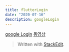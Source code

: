 ```yaml
---
title: flutterLogin
date: "2020-07-16"
description: googleLogin
---
```

[google Login](https://fkkmemi.github.io/ff/ff-001/)
[동영상](https://dev.to/happyharis/flutter-web-google-sign-in-42bb)




> Written with [StackEdit](https://stackedit.io/).
<!--stackedit_data:
eyJoaXN0b3J5IjpbMzIzNTE1MzkxLC0xMjk2NzYzMjYxXX0=
-->
